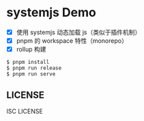 # systemjs Demo

* [x] 使用 systemjs 动态加载 js（类似于插件机制）
* [x] pnpm 的 workspace 特性（monorepo）
* [x] rollup 构建

```
$ pnpm install
$ pnpm run release
$ pnpm run serve
```
## LICENSE

ISC LICENSE
